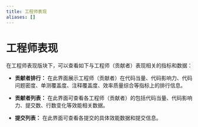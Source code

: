 ```yaml
---
title: 工程师表现
aliases: []
---
```


# 工程师表现

在工程师表现版块下，可以查看如下与工程师（贡献者）表现相关的指标和数据：

- **贡献者排行：** 在此界面展示工程师（贡献者）在代码当量、代码影响力、代码问题密度、单测覆盖度、注释覆盖度、效率质量综合等指标上的排行信息。

- **贡献者列表：** 在此界面可查看各工程师（贡献者）的包括代码当量、代码影响力、提交数、行数变化等效能相关数据。

- **提交列表：** 在此界面可查看各提交的具体效能数据和提交信息。
